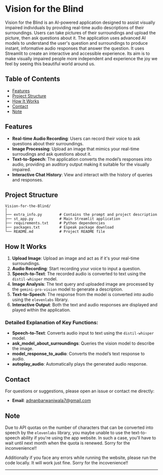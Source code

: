 # Vision for the Blind
Vision for the Blind is an AI-powered application designed to assist visually impaired individuals by providing real-time audio descriptions of their surroundings. Users can take pictures of their surroundings and upload the picture, then ask questions about it. The application uses advanced AI models to understand the user's question and surroundings to produce instant, informative audio responses that answer the question. It uses Streamlit to create an interactive and accessible experience. Its aim is to make visually impaired people more independent and experience the joy we feel by seeing this beautiful world around us.

## Table of Contents

- [Features](#Features)
- [Project Structure](#Project-Structure)
- [How It Works](#How-It-Works)
- [Contact](#Contact)
- [Note](#Note)

## Features

- **Real-time Audio Recording**: Users can record their voice to ask questions about their surroundings.
- **Image Processing**: Upload an image that mimics your real-time surroudings and ask questions about it.
- **Text-to-Speech**: The application converts the model’s responses into audio, providing an auditory output making it suitable for the visually impaired.
- **Interactive Chat History**: View and interact with the history of queries and responses.

## Project Structure

```
Vision-for-the-Blind/
│
├── extra_info.py        # Contains the prompt and project description
├── st_app.py            # Main Streamlit application
├── requirements.txt     # Python dependencies
├── packages.txt         # Espeak package download
└── README.md            # Project README file
```

## How It Works

1. **Upload Image**: Upload an image and act as if it's your real-time surroundings.
2. **Audio Recording**: Start recording your voice to input a question.
3. **Speech-to-Text**: The recorded audio is converted to text using the `distil-whisper` model.
4. **Image Analysis**: The text query and uploaded image are processed by the `gemini-pro-vision` model to generate a description.
5. **Text-to-Speech**: The response from the model is converted into audio using the `elevenlabs` library.
6. **Interactive Output**: Both the text and audio responses are displayed and played within the application.

### Detailed Explanation of Key Functions:

- **Speech-to-Text**: Converts audio input to text using the `distil-whisper` model.
- **ask_model_about_surroundings**: Queries the vision model to describe the image.
- **model_response_to_audio**: Converts the model’s text response to audio.
- **autoplay_audio**: Automatically plays the generated audio response.

## Contact

For questions or suggestions, please open an issue or contact me directly:

- **Email**: adnanbarwaniwala7@gmail.com

## Note

Due to API quotas on the number of characters that can be converted into speech by the `elevenlabs` library, you maybe unable to use the text-to-speech ability if you're using the app website. In such a case, you'll have to wait until next month when the quota is renewed. Sorry for the inconvenience!!

Additionally if you face any errors while running the website, please run the code locally. It will work just fine. Sorry for the incovenience!!

---
